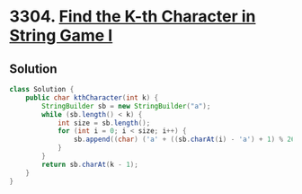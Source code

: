 # 3304. [Find the K-th Character in String Game I](https://leetcode.com/problems/find-the-k-th-character-in-string-game-i/description/?envType=daily-question&envId=2025-07-03)

## Solution

```java
class Solution {
    public char kthCharacter(int k) {
        StringBuilder sb = new StringBuilder("a");
        while (sb.length() < k) {
            int size = sb.length();
            for (int i = 0; i < size; i++) {
                sb.append((char) ('a' + ((sb.charAt(i) - 'a') + 1) % 26));
            }
        }
        return sb.charAt(k - 1);
    }
}
```
